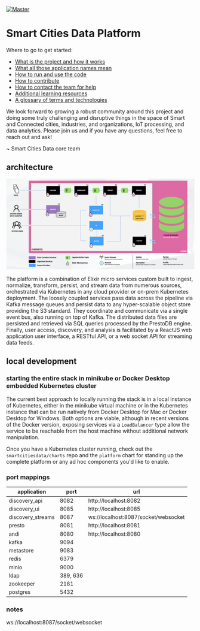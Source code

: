 [![Master](https://travis-ci.org/smartcitiesdata/smartcitiesdata.svg?branch=master)](https://travis-ci.org/smartcitiesdata/smartcitiesdata)

# Smart Cities Data Platform

Where to go to get started:
* [What is the project and how it works](https://github.com/smartcitiesdata/smartcitiesdata/wiki/The-What)
* [What all those application names mean](https://github.com/smartcitiesdata/smartcitiesdata/wiki/Names)
* [How to run and use the code](https://github.com/smartcitiesdata/smartcitiesdata/wiki/Run)
* [How to contribute](https://github.com/smartcitiesdata/smartcitiesdata/wiki/Contribute)
* [How to contact the team for help](https://github.com/smartcitiesdata/smartcitiesdata/wiki/Contact)
* [Additional learning resources](https://github.com/smartcitiesdata/smartcitiesdata/wiki/Resources)
* [A glossary of terms and technologies](https://github.com/smartcitiesdata/smartcitiesdata/wiki/Glossary)

We look forward to growing a robust community around this project and doing some truly challenging and disruptive things in the space of Smart and Connected cities, industries, and organizations, IoT processing, and data analytics. Please join us and if you have any questions, feel free to reach out and ask!

~ Smart Cities Data core team

## architecture
![scdp architecture diagram](./scdp_arch.png?raw=true "scdp architecture")

The platform is a combination of Elixir micro services custom built to ingest, normalize, transform,
persist, and stream data from numerous sources, orchestrated via Kubernetes in any cloud provider or
on-prem Kubernetes deployment. The loosely coupled services pass data across the pipeline via Kafka
message queues and persist data to any hyper-scalable object store providing the S3 standard. They
coordinate and communicate via a single event bus, also running on top of Kafka. The distributed data
files are persisted and retrieved via SQL queries processed by the PrestoDB engine.
Finally, user access, discovery, and analysis is facilitated by a ReactJS web application user interface,
a RESTful API, or a web socket API for streaming data feeds.

## local development
### starting the entire stack in minikube or Docker Desktop embedded Kubernetes cluster
The current best approach to locally running the stack is in a local instance of Kubernetes, either in the minikube virtual machine or in the Kubernetes instance that can be run natively from Docker Desktop for Mac or Docker Desktop for Windows. Both options are viable, although in recent versions of the Docker version, exposing services via a `LoadBalancer` type allow the service to be reachable from the host machine without additional network manipulation.

Once you have a Kubernetes cluster running, check out the `smartcitiesdata/charts` repo and the `platform` chart for standing up the complete platform or any ad hoc components you'd like to enable.


### port mappings
| application       | port     | url                                  |
| ----------------- | -------- | ------------------------------------ |
| discovery_api     | 8082     | http://localhost:8082                |
| discovery_ui      | 8085     | http://localhost:8085                |
| discovery_streams | 8087     | ws://localhost:8087/socket/websocket |
| presto            | 8081     | http://localhost:8081                |
| andi              | 8080     | http://localhost:8080                |
| kafka             | 9094     |                                      |
| metastore         | 9083     |                                      |
| redis             | 6379     |                                      |
| minio             | 9000     |                                      |
| ldap              | 389, 636 |                                      |
| zookeeper         | 2181     |                                      |
| postgres          | 5432     |                                      |

### notes
ws://localhost:8087/socket/websocket
